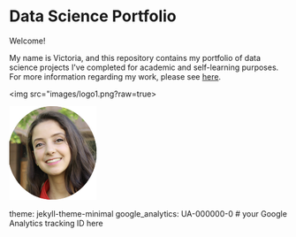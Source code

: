 # Data Science Portfolio 

Welcome! 

My name is Victoria, and this repository contains my portfolio of data science projects I've completed for academic and self-learning purposes. For more information regarding my work, please see [here](https://victoria-silva.carrd.co/). 

<img src="images/logo1.png?raw=true>


![Alt Text](/images/logo1.png)

theme: jekyll-theme-minimal
google_analytics: UA-000000-0 # your Google Analytics tracking ID here
